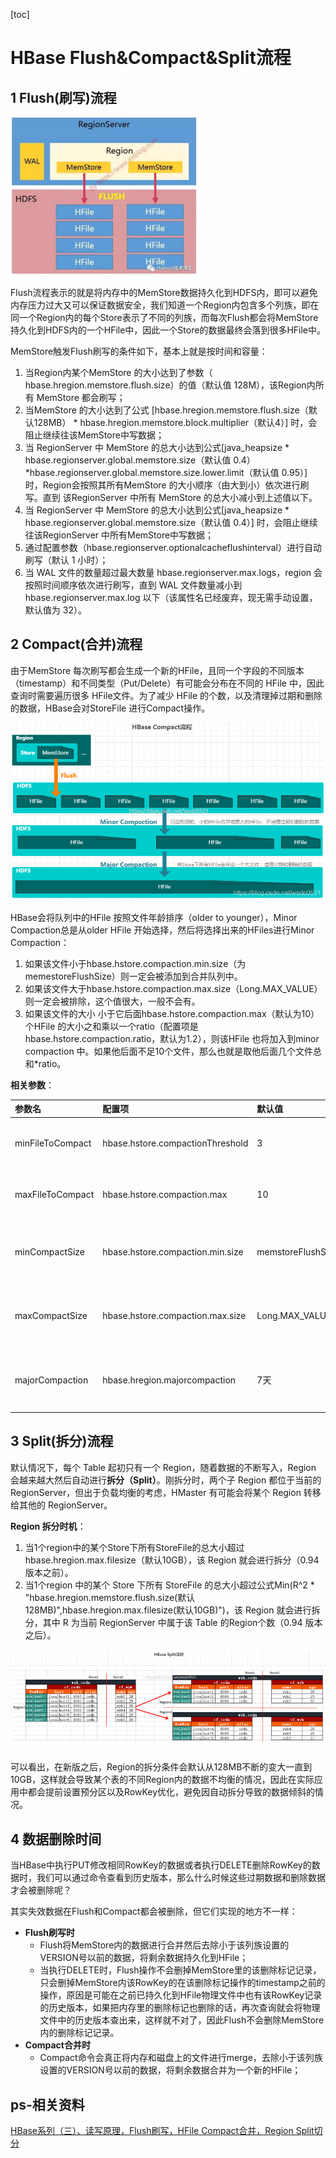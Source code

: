 [toc]

# HBase Flush&Compact&Split流程

## 1 Flush(刷写)流程

<img src="picture/1604808300476.png" alt="1604808300476" style="zoom:50%;" />

Flush流程表示的就是将内存中的MemStore数据持久化到HDFS内，即可以避免内存压力过大又可以保证数据安全，我们知道一个Region内包含多个列族，即在同一个Region内的每个Store表示了不同的列族，而每次Flush都会将MemStore持久化到HDFS内的一个HFile中，因此一个Store的数据最终会落到很多HFile中。

MemStore触发Flush刷写的条件如下，基本上就是按时间和容量：

1. 当Region内某个MemStore 的大小达到了参数（ hbase.hregion.memstore.flush.size）的值（默认值 128M），该Region内所有 MemStore 都会刷写；
2. 当MemStore 的大小达到了公式 [hbase.hregion.memstore.flush.size（默认128MB） * hbase.hregion.memstore.block.multiplier（默认4）] 时，会阻止继续往该MemStore中写数据；
3. 当 RegionServer 中 MemStore 的总大小达到公式[java_heapsize * hbase.regionserver.global.memstore.size（默认值 0.4）*hbase.regionserver.global.memstore.size.lower.limit（默认值 0.95）] 时，Region会按照其所有MemStore 的大小顺序（由大到小）依次进行刷写。直到 该RegionServer 中所有 MemStore 的总大小减小到上述值以下。
4. 当 RegionServer 中 MemStore 的总大小达到公式[java_heapsize * hbase.regionserver.global.memstore.size（默认值 0.4）] 时，会阻止继续往该RegionServer 中所有MemStore中写数据；
5. 通过配置参数（hbase.regionserver.optionalcacheflushinterval）进行自动刷写（默认 1 小时）；
6. 当 WAL 文件的数量超过最大数量 hbase.regionserver.max.logs，region 会按照时间顺序依次进行刷写，直到 WAL 文件数量减小到 hbase.regionserver.max.log 以下（该属性名已经废弃，现无需手动设置，默认值为 32）。

## 2 Compact(合并)流程

由于MemStore 每次刷写都会生成一个新的HFile，且同一个字段的不同版本（timestamp）和不同类型（Put/Delete）有可能会分布在不同的 HFile 中，因此查询时需要遍历很多 HFile文件。为了减少 HFile 的个数，以及清理掉过期和删除的数据，HBase会对StoreFile 进行Compact操作。

<img src="picture/image-20201109133152087.png" alt="image-20201109133152087" style="zoom:67%;" />

HBase会将队列中的HFile 按照文件年龄排序（older to younger），Minor Compaction总是从older HFile 开始选择，然后将选择出来的HFiles进行Minor Compaction：

1. 如果该文件小于hbase.hstore.compaction.min.size（为memestoreFlushSize）则一定会被添加到合并队列中。
2. 如果该文件大于hbase.hstore.compaction.max.size（Long.MAX_VALUE）则一定会被排除，这个值很大，一般不会有。
3. 如果该文件的大小 小于它后面hbase.hstore.compaction.max（默认为10） 个HFile 的大小之和乘以一个ratio（配置项是hbase.hstore.compaction.ratio，默认为1.2），则该HFile 也将加入到minor compaction 中。如果他后面不足10个文件，那么也就是取他后面几个文件总和*ratio。

**相关参数**：

| 参数名           | 配置项                           | 默认值            | 含义                   |
| :--------------- | :------------------------------- | :---------------- | :--------------------- |
| minFileToCompact | hbase.hstore.compactionThreshold | 3                 | 最低合并HFile数量      |
| maxFileToCompact | hbase.hstore.compaction.max      | 10                | 最大合并HFile数量      |
| minCompactSize   | hbase.hstore.compaction.min.size | memstoreFlushSize | 最小合并HFile文件大小  |
| maxCompactSize   | hbase.hstore.compaction.max.size | Long.MAX_VALUE    | 最大合并HFile文件大小  |
| majorCompaction  | hbase.hregion.majorcompaction    | 7天               | 自动触发Major 间隔时间 |

## 3 Split(拆分)流程

默认情况下，每个 Table 起初只有一个 Region，随着数据的不断写入，Region 会越来越大然后自动进行**拆分（Split）**。刚拆分时，两个子 Region 都位于当前的 RegionServer，但出于负载均衡的考虑，HMaster 有可能会将某个 Region 转移给其他的 RegionServer。 

**Region 拆分时机**：

1. 当1个region中的某个Store下所有StoreFile的总大小超过hbase.hregion.max.filesize（默认10GB），该 Region 就会进行拆分（0.94 版本之前）。
2. 当1个region 中的某个 Store 下所有 StoreFile 的总大小超过公式Min(R^2 * "hbase.hregion.memstore.flush.size(默认128MB)",hbase.hregion.max.filesize(默认10GB)")，该 Region 就会进行拆分，其中 R 为当前 RegionServer 中属于该 Table 的Region个数（0.94 版本之后）。

<img src="picture/image-20201109133252130.png" alt="image-20201109133252130" style="zoom:67%;" />

可以看出，在新版之后，Region的拆分条件会默认从128MB不断的变大一直到10GB，这样就会导致某个表的不同Region内的数据不均衡的情况，因此在实际应用中都会提前设置预分区以及RowKey优化，避免因自动拆分导致的数据倾斜的情况。 

## 4 数据删除时间

当HBase中执行PUT修改相同RowKey的数据或者执行DELETE删除RowKey的数据时，我们可以通过命令查看到历史版本，那么什么时候这些过期数据和删除数据才会被删除呢？

其实失效数据在Flush和Compact都会被删除，但它们实现的地方不一样：

- **Flush刷写时**
    - Flush将MemStore内的数据进行合并然后去除小于该列族设置的VERSION号以前的数据，将剩余数据持久化到HFile；
    - 当执行DELETE时，Flush操作不会删掉MemStore里的该删除标记记录，只会删掉MemStore内该RowKey的在该删除标记操作的timestamp之前的操作，原因是可能在之前已持久化到HFile物理文件中也有该RowKey记录的历史版本，如果把内存里的删除标记也删除的话，再次查询就会将物理文件中的历史版本查出来，这样就不对了，因此Flush不会删除MemStore内的删除标记记录。
- **Compact合并时**
    - Compact命令会真正将内存和磁盘上的文件进行merge，去除小于该列族设置的VERSION号以前的数据，将剩余数据合并为一个新的HFile；

## ps-相关资料

[HBase系列（三）、读写原理，Flush刷写，HFile Compact合并，Region Split切分](https://blog.csdn.net/wsdc0521/article/details/108526266)